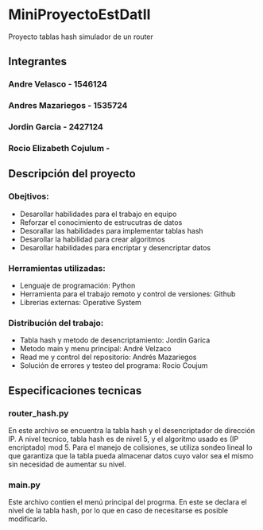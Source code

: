 # MiniProyectoEstDatII

Proyecto  tablas hash simulador de un router

## Integrantes
### Andre Velasco - 1546124
### Andres Mazariegos - 1535724
### Jordin Garcia - 2427124
### Rocio Elizabeth Cojulum -

## Descripción del proyecto
### Obejtivos:
+ Desarollar habilidades para el trabajo en equipo
+ Reforzar el conocimiento de estrucutras de datos
+ Desorallar las habilidades para implementar tablas hash
+ Desarollar la habilidad para crear algoritmos 
+ Desarollar habilidades para encriptar y desencriptar datos
### Herramientas utilizadas:
+ Lenguaje de programación: Python 
+ Herramienta para el trabajo remoto y control de versiones: Github
+ Librerias externas: Operative System
### Distribución del trabajo: 
+ Tabla hash y metodo de desencriptamiento: Jordin Garica
+ Metodo main y menu principal: André Velzaco
+ Read me y control del repositorio: Andrés Mazariegos
+ Solución de errores y testeo del programa: Rocio Coujum

## Especificaciones tecnicas
### router_hash.py
En este archivo se encuentra la tabla hash y el desencriptador de dirección IP.
A nivel tecnico, tabla hash es de nivel 5, y el algoritmo usado es (IP encriptado) mod 5.
Para el manejo de colisiones, se utiliza sondeo lineal lo que garantiza que la tabla pueda almacenar datos cuyo valor sea el mismo sin necesidad de aumentar su nivel.
### main.py 
Este archivo contien el menú principal del progrma. En este se declara el nivel de la tabla hash, por lo que en caso de necesitarse es posible modificarlo.

